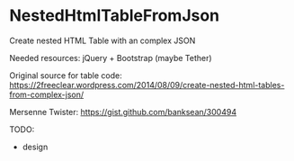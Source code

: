 # NestedHtmlTableFromJson
Create nested HTML Table with an complex JSON

Needed resources: jQuery + Bootstrap (maybe Tether)

Original source for table code: https://2freeclear.wordpress.com/2014/08/09/create-nested-html-tables-from-complex-json/

Mersenne Twister: https://gist.github.com/banksean/300494 

TODO: 
- design
